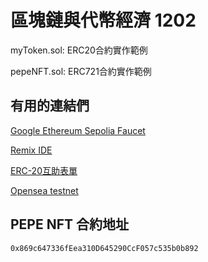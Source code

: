 # 區塊鏈與代幣經濟 1202
myToken.sol: ERC20合約實作範例 

pepeNFT.sol: ERC721合約實作範例

## 有用的連結們
[Google Ethereum Sepolia Faucet](https://cloud.google.com/application/web3/faucet/ethereum/sepolia)

[Remix IDE](https://remix.ethereum.org)

[ERC-20互助表單](https://docs.google.com/spreadsheets/d/1K7PoRlpTpVRTdpQSCg-d-FIy0wQEJWkDwmiclebY-e0/edit?usp=sharing)

[Opensea testnet](https://testnets.opensea.io)

## PEPE NFT 合約地址

```
0x869c647336fEea310D645290CcF057c535b0b892
```